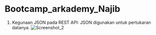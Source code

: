 # Bootcamp_arkademy_Najib

1. Kegunaan JSON pada REST API: JSON digunakan untuk pertukaran datanya.
![Screenshot_2](https://user-images.githubusercontent.com/33283502/60757355-bca1b000-a033-11e9-8473-28490adc1741.png)
